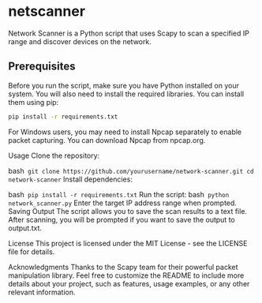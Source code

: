 # netscanner

Network Scanner is a Python script that uses Scapy to scan a specified IP range and discover devices on the network.

## Prerequisites

Before you run the script, make sure you have Python installed on your system. You will also need to install the required libraries. You can install them using pip:

```bash
pip install -r requirements.txt
```
For Windows users, you may need to install Npcap separately to enable packet capturing. You can download Npcap from npcap.org.

Usage
Clone the repository:

bash```
git clone https://github.com/yourusername/network-scanner.git
cd network-scanner```
Install dependencies:

bash```
pip install -r requirements.txt```
Run the script:
bash```
python network_scanner.py```
Enter the target IP address range when prompted.
Saving Output
The script allows you to save the scan results to a text file. After scanning, you will be prompted if you want to save the output to output.txt.

License
This project is licensed under the MIT License - see the LICENSE file for details.

Acknowledgments
Thanks to the Scapy team for their powerful packet manipulation library.
Feel free to customize the README to include more details about your project, such as features, usage examples, or any other relevant information.

